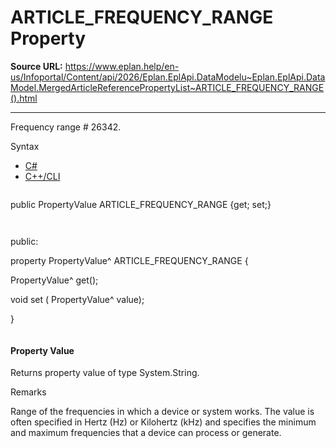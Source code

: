 # ARTICLE_FREQUENCY_RANGE Property

**Source URL:** https://www.eplan.help/en-us/Infoportal/Content/api/2026/Eplan.EplApi.DataModelu~Eplan.EplApi.DataModel.MergedArticleReferencePropertyList~ARTICLE_FREQUENCY_RANGE().html

---

Frequency range # 26342.

Syntax

- [C#](#i-syntax-CS)
- [C++/CLI](#i-syntax-CPP2005)

```
```
public PropertyValue ARTICLE_FREQUENCY_RANGE {get; set;}
```
```

```
```
public:

property PropertyValue^ ARTICLE_FREQUENCY_RANGE {

   PropertyValue^ get();

   void set (    PropertyValue^ value);

}
```
```

#### Property Value

Returns property value of type System.String.

Remarks

Range of the frequencies in which a device or system works. The value is often specified in Hertz (Hz) or Kilohertz (kHz) and specifies the minimum and maximum frequencies that a device can process or generate.
